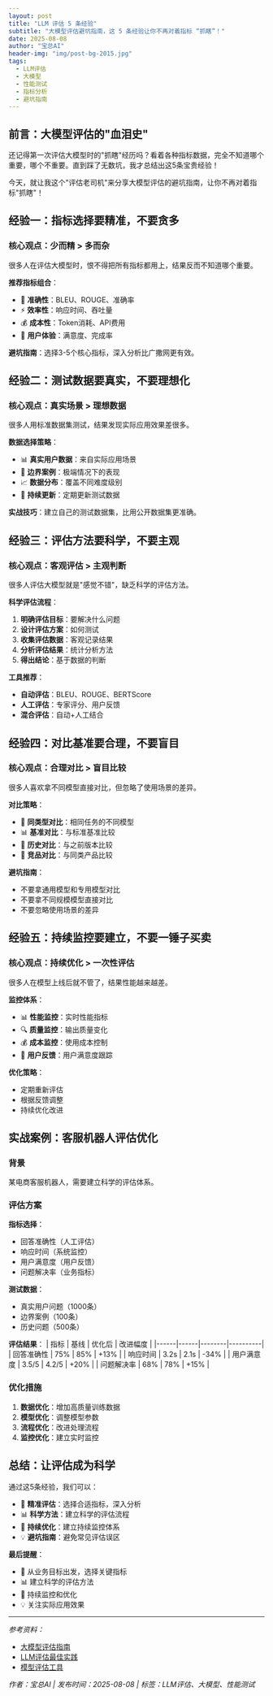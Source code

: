 ```yaml
---
layout: post
title: "LLM 评估 5 条经验"
subtitle: "大模型评估避坑指南，这 5 条经验让你不再对着指标 “抓瞎”！"
date: 2025-08-08
author: "宝总AI"
header-img: "img/post-bg-2015.jpg"
tags:
  - LLM评估
  - 大模型
  - 性能测试
  - 指标分析
  - 避坑指南
---
```


## 前言：大模型评估的"血泪史"

还记得第一次评估大模型时的"抓瞎"经历吗？看着各种指标数据，完全不知道哪个重要，哪个不重要。直到踩了无数坑，我才总结出这5条宝贵经验！

今天，就让我这个"评估老司机"来分享大模型评估的避坑指南，让你不再对着指标"抓瞎"！

## 经验一：指标选择要精准，不要贪多

### 核心观点：少而精 > 多而杂

很多人在评估大模型时，恨不得把所有指标都用上，结果反而不知道哪个重要。

**推荐指标组合**：
- 🎯 **准确性**：BLEU、ROUGE、准确率
- ⚡ **效率性**：响应时间、吞吐量
- 💰 **成本性**：Token消耗、API费用
- 👥 **用户体验**：满意度、完成率

**避坑指南**：选择3-5个核心指标，深入分析比广撒网更有效。

## 经验二：测试数据要真实，不要理想化

### 核心观点：真实场景 > 理想数据

很多人用标准数据集测试，结果发现实际应用效果差很多。

**数据选择策略**：
- 📊 **真实用户数据**：来自实际应用场景
- 🎯 **边界案例**：极端情况下的表现
- 📈 **数据分布**：覆盖不同难度级别
- 🔄 **持续更新**：定期更新测试数据

**实战技巧**：建立自己的测试数据集，比用公开数据集更准确。

## 经验三：评估方法要科学，不要主观

### 核心观点：客观评估 > 主观判断

很多人评估大模型就是"感觉不错"，缺乏科学的评估方法。

**科学评估流程**：
1. **明确评估目标**：要解决什么问题
2. **设计评估方案**：如何测试
3. **收集评估数据**：客观记录结果
4. **分析评估结果**：统计分析方法
5. **得出结论**：基于数据的判断

**工具推荐**：
- **自动评估**：BLEU、ROUGE、BERTScore
- **人工评估**：专家评分、用户反馈
- **混合评估**：自动+人工结合

## 经验四：对比基准要合理，不要盲目

### 核心观点：合理对比 > 盲目比较

很多人喜欢拿不同模型直接对比，但忽略了使用场景的差异。

**对比策略**：
- 🎯 **同类型对比**：相同任务的不同模型
- 📊 **基准对比**：与标准基准比较
- 🔄 **历史对比**：与之前版本比较
- 👥 **竞品对比**：与同类产品比较

**避坑指南**：
- 不要拿通用模型和专用模型对比
- 不要拿不同规模模型直接对比
- 不要忽略使用场景的差异

## 经验五：持续监控要建立，不要一锤子买卖

### 核心观点：持续优化 > 一次性评估

很多人在模型上线后就不管了，结果性能越来越差。

**监控体系**：
- 📊 **性能监控**：实时性能指标
- 🔍 **质量监控**：输出质量变化
- 💰 **成本监控**：使用成本控制
- 👥 **用户反馈**：用户满意度跟踪

**优化策略**：
- 定期重新评估
- 根据反馈调整
- 持续优化改进

## 实战案例：客服机器人评估优化

### 背景
某电商客服机器人，需要建立科学的评估体系。

### 评估方案
**指标选择**：
- 回答准确性（人工评估）
- 响应时间（系统监控）
- 用户满意度（用户反馈）
- 问题解决率（业务指标）

**测试数据**：
- 真实用户问题（1000条）
- 边界案例（100条）
- 历史问题（500条）

**评估结果**：
| 指标 | 基线 | 优化后 | 改进幅度 |
|------|------|--------|----------|
| 回答准确性 | 75% | 85% | +13% |
| 响应时间 | 3.2s | 2.1s | -34% |
| 用户满意度 | 3.5/5 | 4.2/5 | +20% |
| 问题解决率 | 68% | 78% | +15% |

### 优化措施
1. **数据优化**：增加高质量训练数据
2. **模型优化**：调整模型参数
3. **流程优化**：改进处理流程
4. **监控优化**：建立实时监控

## 总结：让评估成为科学

通过这5条经验，我们可以：

- 🎯 **精准评估**：选择合适指标，深入分析
- 📊 **科学方法**：建立科学的评估流程
- 🔄 **持续优化**：建立持续监控体系
- 💡 **避坑指南**：避免常见评估误区

**最后提醒**：
- 🎯 从业务目标出发，选择关键指标
- 📊 建立科学的评估方法
- 🔄 持续监控和优化
- 💡 关注实际应用效果

---

*参考资料：*
- [大模型评估指南](https://arxiv.org/abs/2303.16634)
- [LLM评估最佳实践](https://huggingface.co/docs/transformers/tasks/evaluating)
- [模型评估工具](https://github.com/huggingface/evaluate)

*作者：宝总AI | 发布时间：2025-08-08 | 标签：LLM评估、大模型、性能测试*
